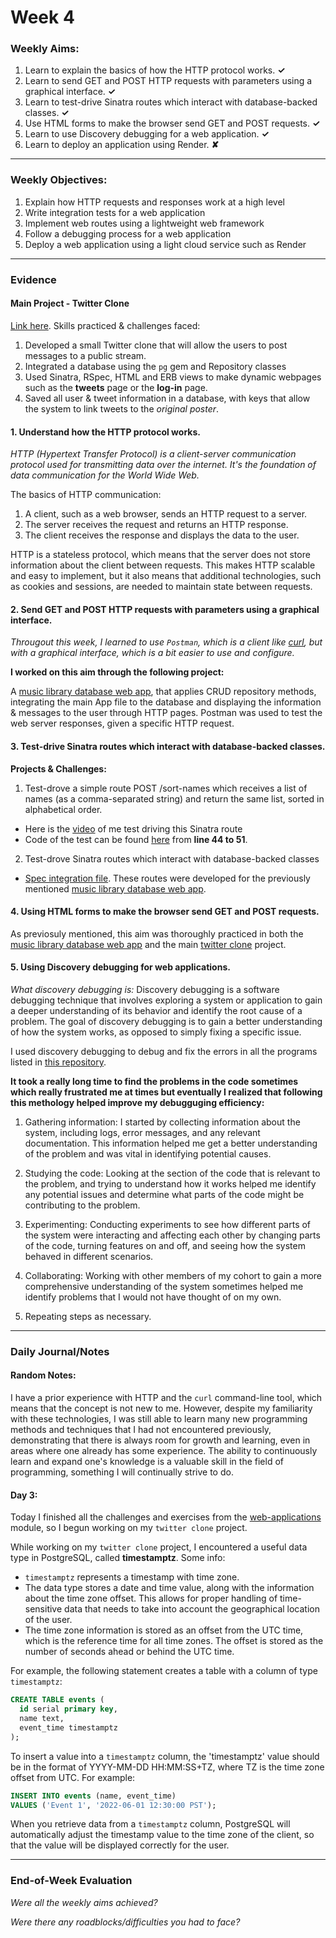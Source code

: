 # Week 4

### Weekly Aims:
1. Learn to explain the basics of how the HTTP protocol works. **✓**
2. Learn to send GET and POST HTTP requests with parameters using a graphical interface. **✓**
3. Learn to test-drive Sinatra routes which interact with database-backed classes. **✓**
4. Use HTML forms to make the browser send GET and POST requests. **✓**
5. Learn to use Discovery debugging for a web application. **✓**
6. Learn to deploy an application using Render. **✘**

---
### Weekly Objectives:
1. Explain how HTTP requests and responses work at a high level
2. Write integration tests for a web application
3. Implement web routes using a lightweight web framework
4. Follow a debugging process for a web application
5. Deploy a web application using a light cloud service such as Render

---
### Evidence

#### Main Project - Twitter Clone
[Link here](https://github.com/forreya/twitter-clone). Skills practiced & challenges faced:
1. Developed a small Twitter clone that will allow the users to post messages to a public stream.
2. Integrated a database using the `pg` gem and Repository classes
3. Used Sinatra, RSpec, HTML and ERB views to make dynamic webpages such as the **tweets** page or the **log-in** page.
4. Saved all user & tweet information in a database, with keys that allow the system to link tweets to the *original poster*.

#### 1. Understand how the HTTP protocol works.

_HTTP (Hypertext Transfer Protocol) is a client-server communication protocol used for transmitting data over the internet. It's the foundation of data communication for the World Wide Web._

The basics of HTTP communication:

1. A client, such as a web browser, sends an HTTP request to a server.
2. The server receives the request and returns an HTTP response.
3. The client receives the response and displays the data to the user.

HTTP is a stateless protocol, which means that the server does not store information about the client between requests. This makes HTTP scalable and easy to implement, but it also means that additional technologies, such as cookies and sessions, are needed to maintain state between requests.

#### 2. Send GET and POST HTTP requests with parameters using a graphical interface.

_Througout this week, I learned to use `Postman`, which is a client like [curl](https://curl.se/), but with a graphical interface, which is a bit easier to use and configure._

**I worked on this aim through the following project:**

A [music library database web app](https://github.com/forreya/web-applications/tree/main/music_library_database_app), that applies CRUD repository methods, integrating the main App file to the database and displaying the information & messages to the user through HTTP pages. Postman was used to test the web server responses, given a specific HTTP request.

#### 3. Test-drive Sinatra routes which interact with database-backed classes.

**Projects & Challenges:**
1. Test-drove a simple route POST /sort-names which receives a list of names (as a comma-separated string) and return the same list, sorted in alphabetical order. 
- Here is the [video](https://github.com/forreya/makers-portfolio/blob/main/videos/test-driving-web-route.mp4) of me test driving this Sinatra route 
- Code of the test can be found [here](https://github.com/forreya/web-applications/blob/main/web-app-practice/spec/integration/app_spec.rb) from **line 44 to 51**.
2. Test-drove Sinatra routes which interact with database-backed classes 
- [Spec integration file](https://github.com/forreya/web-applications/blob/main/music_library_database_app/spec/integration/application_spec.rb). These routes were developed for the previously mentioned [music library database web app](https://github.com/forreya/web-applications/tree/main/music_library_database_app).

#### 4. Using HTML forms to make the browser send GET and POST requests.

As previosuly mentioned, this aim was thoroughly practiced in both the [music library database web app](https://github.com/forreya/web-applications/tree/main/music_library_database_app) and the main [twitter clone](https://github.com/forreya/twitter-clone) project.

#### 5. Using Discovery debugging for web applications.

_What discovery debugging is:_
Discovery debugging is a software debugging technique that involves exploring a system or application to gain a deeper understanding of its behavior and identify the root cause of a problem. The goal of discovery debugging is to gain a better understanding of how the system works, as opposed to simply fixing a specific issue.

I used discovery debugging to debug and fix the errors in all the programs listed in [this repository](https://github.com/forreya/web-applications/tree/main/projects_to_debug).

**It took a really long time to find the problems in the code sometimes which really frustrated me at times but eventually I realized that following this methology helped improve my debugguging efficiency:**
1. Gathering information: I started by collecting information about the system, including logs, error messages, and any relevant documentation. This information helped me get a better understanding of the problem and was vital in identifying potential causes.

2. Studying the code: Looking at the section of the code that is relevant to the problem, and trying to understand how it works helped me identify any potential issues and determine what parts of the code might be contributing to the problem.

3. Experimenting: Conducting experiments to see how different parts of the system were interacting and affecting each other by changing parts of the code, turning features on and off, and seeing how the system behaved in different scenarios.

4. Collaborating: Working with other members of my cohort to gain a more comprehensive understanding of the system sometimes helped me identify problems that I would not have thought of on my own.

5. Repeating steps as necessary.

---
### Daily Journal/Notes

#### Random Notes:
I have a prior experience with HTTP and the `curl` command-line tool, which means that the concept is not new to me. However, despite my familiarity with these technologies, I was still able to learn many new programming methods and techniques that I had not encountered previously, demonstrating that there is always room for growth and learning, even in areas where one already has some experience. The ability to continuously learn and expand one's knowledge is a valuable skill in the field of programming, something I will continually strive to do.

#### Day 3:
Today I finished all the challenges and exercises from the [web-applications](https://github.com/makersacademy/web-applications) module, so I begun working on my `twitter clone` project.

While working on my `twitter clone` project, I encountered a useful data type in PostgreSQL, called **timestamptz**. Some info:
- `timestamptz` represents a timestamp with time zone. 
- The data type stores a date and time value, along with the information about the time zone offset. This allows for proper handling of time-sensitive data that needs to take into account the geographical location of the user.
- The time zone information is stored as an offset from the UTC time, which is the reference time for all time zones. The offset is stored as the number of seconds ahead or behind the UTC time.

For example, the following statement creates a table with a column of type `timestamptz`:

```sql
CREATE TABLE events (
  id serial primary key,
  name text,
  event_time timestamptz
);
```

To insert a value into a `timestamptz` column, the 'timestamptz' value should be in the format of YYYY-MM-DD HH:MM:SS+TZ, where TZ is the time zone offset from UTC. For example:

```sql
INSERT INTO events (name, event_time)
VALUES ('Event 1', '2022-06-01 12:30:00 PST');
```

When you retrieve data from a `timestamptz` column, PostgreSQL will automatically adjust the timestamp value to the time zone of the client, so that the value will be displayed correctly for the user.

---
### End-of-Week Evaluation
*Were all the weekly aims achieved?*


*Were there any roadblocks/difficulties you had to face?*
